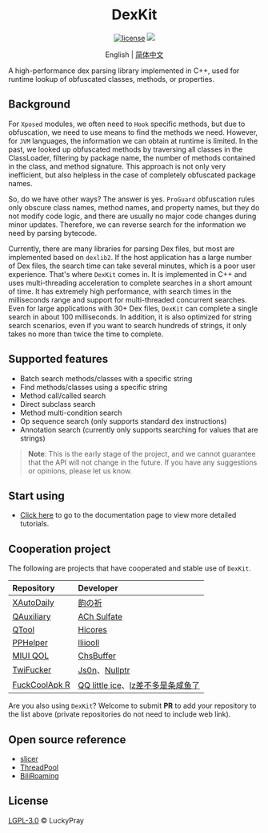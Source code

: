 <div style="text-align: center">
    <h1> DexKit </h1>

[![license](https://img.shields.io/github/license/LuckyPray/DexKit.svg)](https://www.gnu.org/licenses/lgpl-3.0.html)
[![](https://jitpack.io/v/LuckyPray/DexKit.svg)](https://jitpack.io/#LuckyPray/DexKit)

English | [简体中文](https://github.com/LuckyPray/DexKit/blob/master/README_zh.md)

</div>

A high-performance dex parsing library implemented in C++, used for runtime lookup of obfuscated classes,
methods, or properties.

## Background

For `Xposed` modules, we often need to `Hook` specific methods, but due to obfuscation, we need to use means 
to find the methods we need. However, for `JVM` languages, the information we can obtain at runtime is limited. 
In the past, we looked up obfuscated methods by traversing all classes in the ClassLoader, filtering by 
package name, the number of methods contained in the class, and method signature. This approach is not only 
very inefficient, but also helpless in the case of completely obfuscated package names.

So, do we have other ways? The answer is yes. `ProGuard` obfuscation rules only obscure class names, method names, 
and property names, but they do not modify code logic, and there are usually no major code changes during minor updates. 
Therefore, we can reverse search for the information we need by parsing bytecode.

Currently, there are many libraries for parsing Dex files, but most are implemented based on `dexlib2`.
If the host application has a large number of Dex files, the search time can take several minutes, 
which is a poor user experience. That's where `DexKit` comes in. It is implemented in C++ and uses 
multi-threading acceleration to complete searches in a short amount of time. It has extremely high performance, 
with search times in the milliseconds range and support for multi-threaded concurrent searches. 
Even for large applications with 30+ Dex files, `DexKit` can complete a single search in about 100 milliseconds. 
In addition, it is also optimized for string search scenarios, even if you want to search hundreds of strings, 
it only takes no more than twice the time to complete.

## Supported features

- Batch search methods/classes with a specific string
- Find methods/classes using a specific string
- Method call/called search
- Direct subclass search
- Method multi-condition search
- Op sequence search (only supports standard dex instructions)
- Annotation search (currently only supports searching for values that are strings)

> **Note**:
> This is the early stage of the project, and we cannot guarantee that the API will not change in the future.
> If you have any suggestions or opinions, please let us know.

## Start using

- [Click here](https://luckypray.org/DexKit) to go to the documentation page to view more detailed tutorials.

## Cooperation project

The following are projects that have cooperated and stable use of `DexKit`.

| Repository                                                                | Developer                                                                                 |
|:--------------------------------------------------------------------------|:------------------------------------------------------------------------------------------|
| [XAutoDaily](https://github.com/LuckyPray/XAutoDaily)                     | [韵の祈](https://github.com/teble)                                                           |
| [QAuxiliary](https://github.com/cinit/QAuxiliary)                         | [ACh Sulfate](https://github.com/cinit)                                                   |
| [QTool](https://github.com/Hicores/QTool)                                 | [Hicores](https://github.com/Hicores)                                                     |
| [PPHelper](https://github.com/lliioollcn/PPHelper)                        | [lliiooll](https://github.com/lliioollcn)                                                 |
| [MIUI QOL](https://github.com/chsbuffer/MIUIQOL)                          | [ChsBuffer](https://github.com/chsbuffer)                                                 |
| [TwiFucker](https://github.com/Dr-TSNG/TwiFucker)                         | [Js0n](https://github.com/JasonKhew96)、[Nullptr](https://github.com/Dr-TSNG)              |
| [FuckCoolApk R](https://github.com/Xposed-Modules-Repo/org.hello.coolapk) | [QQ little ice](https://github.com/qqlittleice233)、[lz差不多是条咸鱼了](https://github.com/lz233) |

Are you also using `DexKit`? Welcome to submit **PR** to add your repository to the list above (private repositories do not need to include web link).

## Open source reference

- [slicer](https://cs.android.com/android/platform/superproject/+/master:tools/dexter/slicer/export/slicer/)
- [ThreadPool](https://github.com/progschj/ThreadPool)
- [BiliRoaming](https://github.com/yujincheng08/BiliRoaming)

## License

[LGPL-3.0](https://www.gnu.org/licenses/lgpl-3.0.html) © LuckyPray
